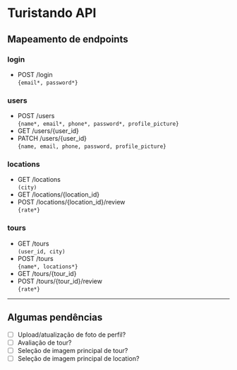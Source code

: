 # Turistando API 


## Mapeamento de endpoints

### login

- POST /login\
    `{email*, password*}`

### users

- POST /users\
    `{name*, email*, phone*, password*, profile_picture}`
- GET /users/{user_id}
- PATCH /users/{user_id}\
    `{name, email, phone, password, profile_picture}`

### locations

- GET /locations\
    `(city)`
- GET /locations/{location_id}
- POST /locations/{location_id}/review\
    `{rate*}`

### tours

- GET /tours\
    `(user_id, city)`
- POST /tours\
    `{name*, locations*}`
- GET /tours/{tour_id}
- POST /tours/{tour_id}/review\
    `{rate*}`

***

## Algumas pendências
- [ ] Upload/atualização de foto de perfil?
- [ ] Avaliação de tour?
- [ ] Seleção de imagem principal de tour?
- [ ] Seleção de imagem principal de location?
